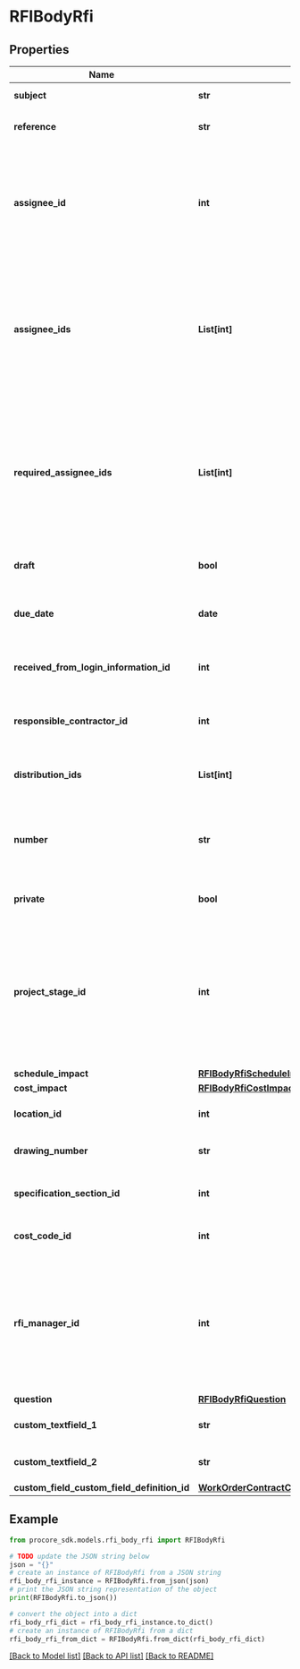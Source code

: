# RFIBodyRfi


## Properties

Name | Type | Description | Notes
------------ | ------------- | ------------- | -------------
**subject** | **str** | The Subject of the RFI | 
**reference** | **str** | The Reference of the RFI | [optional] 
**assignee_id** | **int** | The ID of the Assignee User. *Only admin users can set this field DEPRECATED. Please use assignee_ids instead | [optional] 
**assignee_ids** | **List[int]** | An array of IDs of the Assignees of the RFI *Only admin users can set this field **If this param is not provided, the assigned_id will be used instead | [optional] 
**required_assignee_ids** | **List[int]** | An array of IDs of the Assignees that are required to respond to the RFI * Only admin users can set this field ** IDs must also be present in assignee_ids  | [optional] 
**draft** | **bool** | The Draft status of the RFI | [optional] [default to False]
**due_date** | **date** | The Due Date of the RFI *Only admin users can set this field | [optional] 
**received_from_login_information_id** | **int** | The ID of the Received From User of the RFI | [optional] 
**responsible_contractor_id** | **int** | The ID of the Responsible Contractor Vendor of the RFI | [optional] 
**distribution_ids** | **List[int]** | An array of IDs of the Distributions of the RFI | [optional] 
**number** | **str** | The Number of the RFI *This field will be auto-populated if the RFI is not draft | [optional] 
**private** | **bool** | The Private status of the RFI | [optional] [default to False]
**project_stage_id** | **int** | The ID of the Project Stage of the RFI *If Number By Stage is enabled in RFI settings, this will add the prefix of the project stage to the full number of the RFI. | [optional] 
**schedule_impact** | [**RFIBodyRfiScheduleImpact**](RFIBodyRfiScheduleImpact.md) |  | [optional] 
**cost_impact** | [**RFIBodyRfiCostImpact**](RFIBodyRfiCostImpact.md) |  | [optional] 
**location_id** | **int** | The ID of the Location of the RFI | [optional] 
**drawing_number** | **str** | The Drawing Number of the RFI | [optional] 
**specification_section_id** | **int** | The ID of the Specification Section of the RFI | [optional] 
**cost_code_id** | **int** | The ID of the Cost Code of the RFI | [optional] 
**rfi_manager_id** | **int** | The ID of the RFI Manager User of the RFI *Only admin users (or standard users, if the project&#39;s configuration allows for it) can set this field | 
**question** | [**RFIBodyRfiQuestion**](RFIBodyRfiQuestion.md) |  | 
**custom_textfield_1** | **str** | The Custom Textfield 1 of the RFI | [optional] 
**custom_textfield_2** | **str** | The Custom Textfield 2 of the RFI | [optional] 
**custom_field_custom_field_definition_id** | [**WorkOrderContractCustomFieldCustomFieldDefinitionId**](WorkOrderContractCustomFieldCustomFieldDefinitionId.md) |  | [optional] 

## Example

```python
from procore_sdk.models.rfi_body_rfi import RFIBodyRfi

# TODO update the JSON string below
json = "{}"
# create an instance of RFIBodyRfi from a JSON string
rfi_body_rfi_instance = RFIBodyRfi.from_json(json)
# print the JSON string representation of the object
print(RFIBodyRfi.to_json())

# convert the object into a dict
rfi_body_rfi_dict = rfi_body_rfi_instance.to_dict()
# create an instance of RFIBodyRfi from a dict
rfi_body_rfi_from_dict = RFIBodyRfi.from_dict(rfi_body_rfi_dict)
```
[[Back to Model list]](../README.md#documentation-for-models) [[Back to API list]](../README.md#documentation-for-api-endpoints) [[Back to README]](../README.md)



